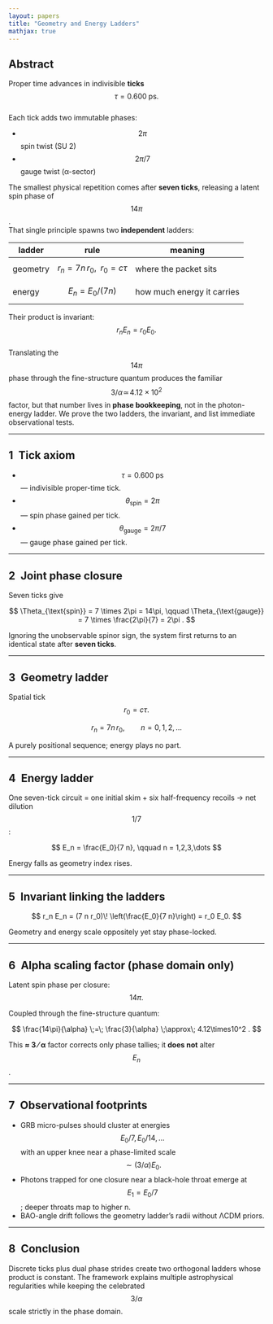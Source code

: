 ```yaml
---
layout: papers
title: "Geometry and Energy Ladders"
mathjax: true
---
```


## Abstract  

Proper time advances in indivisible **ticks**  
$$\tau = 0.600\;\text{ps}.$$  
Each tick adds two immutable phases:

* $$2\pi$$ spin twist (SU 2)  
* $$2\pi/7$$ gauge twist (α-sector)

The smallest physical repetition comes after **seven ticks**, releasing a
latent spin phase of $$14\pi$$.  
That single principle spawns two **independent** ladders:

| ladder | rule | meaning |
|--------|------|---------|
| geometry | $$r_n = 7 n\,r_0,\;\; r_0=c\tau$$ | where the packet sits |
| energy   | $$E_n = E_0 /(7 n)$$ | how much energy it carries |

Their product is invariant: $$r_nE_n = r_0E_0.$$  
Translating the $$14\pi$$ phase through the fine-structure quantum
produces the familiar $$3/\alpha\!\simeq\!4.12\times10^2$$ factor, but
that number lives in **phase bookkeeping**, not in the photon-energy
ladder.  We prove the two ladders, the invariant, and list immediate
observational tests.

---

## 1 Tick axiom  

* $$\tau = 0.600\;\text{ps}$$ — indivisible proper-time tick.  
* $$\theta_{\text{spin}} = 2\pi$$ — spin phase gained per tick.  
* $$\theta_{\text{gauge}} = 2\pi/7$$ — gauge phase gained per tick.

---

## 2 Joint phase closure  

Seven ticks give  

$$
\Theta_{\text{spin}} = 7 \times 2\pi = 14\pi, \qquad
\Theta_{\text{gauge}} = 7 \times \frac{2\pi}{7} = 2\pi .
$$

Ignoring the unobservable spinor sign, the system first returns to an
identical state after **seven ticks**.

---

## 3 Geometry ladder  

Spatial tick $$r_0 = c\tau.$$

$$
r_n = 7 n\,r_0, \qquad n = 0,1,2,\dots
$$

A purely positional sequence; energy plays no part.

---

## 4 Energy ladder  

One seven-tick circuit = one initial skim + six half-frequency recoils
→ net dilution $$1/7$$:

$$
E_n = \frac{E_0}{7 n}, \qquad n = 1,2,3,\dots
$$

Energy falls as geometry index rises.

---

## 5 Invariant linking the ladders  

$$
r_n E_n
  = (7 n r_0)\!
    \left(\frac{E_0}{7 n}\right)
  = r_0 E_0.
$$

Geometry and energy scale oppositely yet stay phase-locked.

---

## 6 Alpha scaling factor (phase domain only)  

Latent spin phase per closure: $$14\pi.$$

Coupled through the fine-structure quantum:

$$
\frac{14\pi}{\alpha}
  \;=\;
  \frac{3}{\alpha}
  \;\approx\; 4.12\times10^2 .
$$

This **≈ 3 ⁄ α** factor corrects only phase tallies; it **does not**
alter $$E_n$$.

---

## 7 Observational footprints  

* GRB micro-pulses should cluster at energies  
  $$E_0/7,\,E_0/14,\,\dots$$ with an upper knee near a
  phase-limited scale $$\sim(3/\alpha)E_0.$$
* Photons trapped for one closure near a black-hole throat emerge at
  $$E_1 = E_0/7$$; deeper throats map to higher n.
* BAO-angle drift follows the geometry ladder’s radii without ΛCDM
  priors.

---

## 8 Conclusion  

Discrete ticks plus dual phase strides create two orthogonal ladders
whose product is constant.  The framework explains multiple astrophysical
regularities while keeping the celebrated $$3/\alpha$$ scale strictly in
the phase domain.
